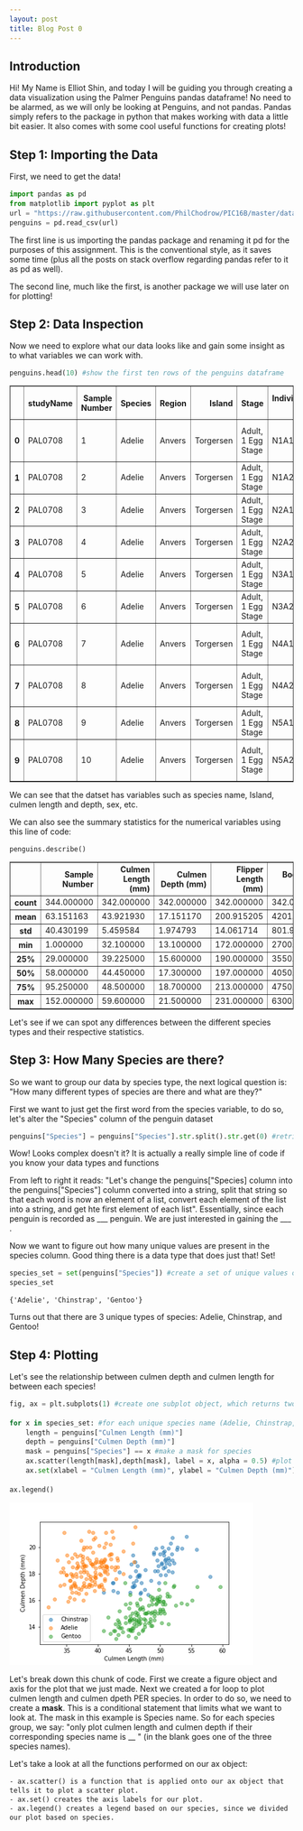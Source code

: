 ```yaml
---
layout: post
title: Blog Post 0
---
```

## Introduction
Hi! My Name is Elliot Shin, and today I will be guiding you through creating a data visualization using the Palmer Penguins pandas dataframe!
No need to be alarmed, as we will only be looking at Penguins, and not pandas. Pandas simply refers to the package in python that makes working with data a little bit easier. It also comes with some cool useful functions for creating plots! 

## Step 1: Importing the Data
First, we need to get the data!
```python
import pandas as pd
from matplotlib import pyplot as plt
url = "https://raw.githubusercontent.com/PhilChodrow/PIC16B/master/datasets/palmer_penguins.csv"
penguins = pd.read_csv(url)

```
The first line is us importing the pandas package and renaming it pd for the purposes of this assignment. This is the conventional style, as it saves some time (plus all the posts on stack overflow regarding pandas refer to it as pd as well). 

The second line, much like the first, is another package we will use later on for plotting!

## Step 2: Data Inspection 
Now we need to explore what our data looks like and gain some insight as to what variables we can work with. 
```python
penguins.head(10) #show the first ten rows of the penguins dataframe

```
<div>
<style scoped>
    .dataframe tbody tr th:only-of-type {
        vertical-align: middle;
    }

    .dataframe tbody tr th {
        vertical-align: top;
    }

    .dataframe thead th {
        text-align: right;
    }
</style>
<table border="1" class="dataframe">
  <thead>
    <tr style="text-align: right;">
      <th></th>
      <th>studyName</th>
      <th>Sample Number</th>
      <th>Species</th>
      <th>Region</th>
      <th>Island</th>
      <th>Stage</th>
      <th>Individual ID</th>
      <th>Clutch Completion</th>
      <th>Date Egg</th>
      <th>Culmen Length (mm)</th>
      <th>Culmen Depth (mm)</th>
      <th>Flipper Length (mm)</th>
      <th>Body Mass (g)</th>
      <th>Sex</th>
      <th>Delta 15 N (o/oo)</th>
      <th>Delta 13 C (o/oo)</th>
      <th>Comments</th>
    </tr>
  </thead>
  <tbody>
    <tr>
      <th>0</th>
      <td>PAL0708</td>
      <td>1</td>
      <td>Adelie</td>
      <td>Anvers</td>
      <td>Torgersen</td>
      <td>Adult, 1 Egg Stage</td>
      <td>N1A1</td>
      <td>Yes</td>
      <td>11/11/07</td>
      <td>39.1</td>
      <td>18.7</td>
      <td>181.0</td>
      <td>3750.0</td>
      <td>MALE</td>
      <td>NaN</td>
      <td>NaN</td>
      <td>Not enough blood for isotopes.</td>
    </tr>
    <tr>
      <th>1</th>
      <td>PAL0708</td>
      <td>2</td>
      <td>Adelie</td>
      <td>Anvers</td>
      <td>Torgersen</td>
      <td>Adult, 1 Egg Stage</td>
      <td>N1A2</td>
      <td>Yes</td>
      <td>11/11/07</td>
      <td>39.5</td>
      <td>17.4</td>
      <td>186.0</td>
      <td>3800.0</td>
      <td>FEMALE</td>
      <td>8.94956</td>
      <td>-24.69454</td>
      <td>NaN</td>
    </tr>
    <tr>
      <th>2</th>
      <td>PAL0708</td>
      <td>3</td>
      <td>Adelie</td>
      <td>Anvers</td>
      <td>Torgersen</td>
      <td>Adult, 1 Egg Stage</td>
      <td>N2A1</td>
      <td>Yes</td>
      <td>11/16/07</td>
      <td>40.3</td>
      <td>18.0</td>
      <td>195.0</td>
      <td>3250.0</td>
      <td>FEMALE</td>
      <td>8.36821</td>
      <td>-25.33302</td>
      <td>NaN</td>
    </tr>
    <tr>
      <th>3</th>
      <td>PAL0708</td>
      <td>4</td>
      <td>Adelie</td>
      <td>Anvers</td>
      <td>Torgersen</td>
      <td>Adult, 1 Egg Stage</td>
      <td>N2A2</td>
      <td>Yes</td>
      <td>11/16/07</td>
      <td>NaN</td>
      <td>NaN</td>
      <td>NaN</td>
      <td>NaN</td>
      <td>NaN</td>
      <td>NaN</td>
      <td>NaN</td>
      <td>Adult not sampled.</td>
    </tr>
    <tr>
      <th>4</th>
      <td>PAL0708</td>
      <td>5</td>
      <td>Adelie</td>
      <td>Anvers</td>
      <td>Torgersen</td>
      <td>Adult, 1 Egg Stage</td>
      <td>N3A1</td>
      <td>Yes</td>
      <td>11/16/07</td>
      <td>36.7</td>
      <td>19.3</td>
      <td>193.0</td>
      <td>3450.0</td>
      <td>FEMALE</td>
      <td>8.76651</td>
      <td>-25.32426</td>
      <td>NaN</td>
    </tr>
    <tr>
      <th>5</th>
      <td>PAL0708</td>
      <td>6</td>
      <td>Adelie</td>
      <td>Anvers</td>
      <td>Torgersen</td>
      <td>Adult, 1 Egg Stage</td>
      <td>N3A2</td>
      <td>Yes</td>
      <td>11/16/07</td>
      <td>39.3</td>
      <td>20.6</td>
      <td>190.0</td>
      <td>3650.0</td>
      <td>MALE</td>
      <td>8.66496</td>
      <td>-25.29805</td>
      <td>NaN</td>
    </tr>
    <tr>
      <th>6</th>
      <td>PAL0708</td>
      <td>7</td>
      <td>Adelie</td>
      <td>Anvers</td>
      <td>Torgersen</td>
      <td>Adult, 1 Egg Stage</td>
      <td>N4A1</td>
      <td>No</td>
      <td>11/15/07</td>
      <td>38.9</td>
      <td>17.8</td>
      <td>181.0</td>
      <td>3625.0</td>
      <td>FEMALE</td>
      <td>9.18718</td>
      <td>-25.21799</td>
      <td>Nest never observed with full clutch.</td>
    </tr>
    <tr>
      <th>7</th>
      <td>PAL0708</td>
      <td>8</td>
      <td>Adelie</td>
      <td>Anvers</td>
      <td>Torgersen</td>
      <td>Adult, 1 Egg Stage</td>
      <td>N4A2</td>
      <td>No</td>
      <td>11/15/07</td>
      <td>39.2</td>
      <td>19.6</td>
      <td>195.0</td>
      <td>4675.0</td>
      <td>MALE</td>
      <td>9.46060</td>
      <td>-24.89958</td>
      <td>Nest never observed with full clutch.</td>
    </tr>
    <tr>
      <th>8</th>
      <td>PAL0708</td>
      <td>9</td>
      <td>Adelie</td>
      <td>Anvers</td>
      <td>Torgersen</td>
      <td>Adult, 1 Egg Stage</td>
      <td>N5A1</td>
      <td>Yes</td>
      <td>11/9/07</td>
      <td>34.1</td>
      <td>18.1</td>
      <td>193.0</td>
      <td>3475.0</td>
      <td>NaN</td>
      <td>NaN</td>
      <td>NaN</td>
      <td>No blood sample obtained.</td>
    </tr>
    <tr>
      <th>9</th>
      <td>PAL0708</td>
      <td>10</td>
      <td>Adelie</td>
      <td>Anvers</td>
      <td>Torgersen</td>
      <td>Adult, 1 Egg Stage</td>
      <td>N5A2</td>
      <td>Yes</td>
      <td>11/9/07</td>
      <td>42.0</td>
      <td>20.2</td>
      <td>190.0</td>
      <td>4250.0</td>
      <td>NaN</td>
      <td>9.13362</td>
      <td>-25.09368</td>
      <td>No blood sample obtained for sexing.</td>
    </tr>
  </tbody>
</table>
</div>

We can see that the datset has variables such as species name, Island, culmen length and depth, sex, etc.

We can also see the summary statistics for the numerical variables using this line of code:
```python
penguins.describe()

```
<div>
<style scoped>
    .dataframe tbody tr th:only-of-type {
        vertical-align: middle;
    }

    .dataframe tbody tr th {
        vertical-align: top;
    }

    .dataframe thead th {
        text-align: right;
    }
</style>
<table border="1" class="dataframe">
  <thead>
    <tr style="text-align: right;">
      <th></th>
      <th>Sample Number</th>
      <th>Culmen Length (mm)</th>
      <th>Culmen Depth (mm)</th>
      <th>Flipper Length (mm)</th>
      <th>Body Mass (g)</th>
      <th>Delta 15 N (o/oo)</th>
      <th>Delta 13 C (o/oo)</th>
    </tr>
  </thead>
  <tbody>
    <tr>
      <th>count</th>
      <td>344.000000</td>
      <td>342.000000</td>
      <td>342.000000</td>
      <td>342.000000</td>
      <td>342.000000</td>
      <td>330.000000</td>
      <td>331.000000</td>
    </tr>
    <tr>
      <th>mean</th>
      <td>63.151163</td>
      <td>43.921930</td>
      <td>17.151170</td>
      <td>200.915205</td>
      <td>4201.754386</td>
      <td>8.733382</td>
      <td>-25.686292</td>
    </tr>
    <tr>
      <th>std</th>
      <td>40.430199</td>
      <td>5.459584</td>
      <td>1.974793</td>
      <td>14.061714</td>
      <td>801.954536</td>
      <td>0.551770</td>
      <td>0.793961</td>
    </tr>
    <tr>
      <th>min</th>
      <td>1.000000</td>
      <td>32.100000</td>
      <td>13.100000</td>
      <td>172.000000</td>
      <td>2700.000000</td>
      <td>7.632200</td>
      <td>-27.018540</td>
    </tr>
    <tr>
      <th>25%</th>
      <td>29.000000</td>
      <td>39.225000</td>
      <td>15.600000</td>
      <td>190.000000</td>
      <td>3550.000000</td>
      <td>8.299890</td>
      <td>-26.320305</td>
    </tr>
    <tr>
      <th>50%</th>
      <td>58.000000</td>
      <td>44.450000</td>
      <td>17.300000</td>
      <td>197.000000</td>
      <td>4050.000000</td>
      <td>8.652405</td>
      <td>-25.833520</td>
    </tr>
    <tr>
      <th>75%</th>
      <td>95.250000</td>
      <td>48.500000</td>
      <td>18.700000</td>
      <td>213.000000</td>
      <td>4750.000000</td>
      <td>9.172123</td>
      <td>-25.062050</td>
    </tr>
    <tr>
      <th>max</th>
      <td>152.000000</td>
      <td>59.600000</td>
      <td>21.500000</td>
      <td>231.000000</td>
      <td>6300.000000</td>
      <td>10.025440</td>
      <td>-23.787670</td>
    </tr>
  </tbody>
</table>
</div>

Let's see if we can spot any differences between the different species types and their respective statistics.

## Step 3: How Many Species are there?

So we want to group our data by species type, the next logical question is: "How many different types of species are there and what are they?"

First we want to just get the first word from the species variable, to do so, let's alter the "Species" column of the penguin dataset

```python
penguins["Species"] = penguins["Species"].str.split().str.get(0) #retrieve the first word of the Species column


```

Wow! Looks complex doesn't it? It is actually a really simple line of code if you know your data types and functions

From left to right it reads: "Let's change the penguins["Species] column into the penguins["Species"] column converted into a string, split that string so that each word is now an element of a list, convert each element of the list into a string, and get hte first element of each list". Essentially, since each penguin is recorded as ___ penguin. We are just interested in gaining the ___ . 

Now we want to figure out how many unique values are present in the species column. Good thing there is a data type that does just that! Set!

```python
species_set = set(penguins["Species"]) #create a set of unique values out of all the species values
species_set
```
```
{'Adelie', 'Chinstrap', 'Gentoo'}

```
Turns out that there are 3 unique types of species: Adelie, Chinstrap, and Gentoo! 

## Step 4: Plotting
Let's see the relationship between culmen depth and culmen length for between each species! 

```python
fig, ax = plt.subplots(1) #create one subplot object, which returns two things:a figure and an axis, which we have aptly named

for x in species_set: #for each unique species name (Adelie, Chinstrap, Gentoo) do the following
	length = penguins["Culmen Length (mm)"] 
	depth = penguins["Culmen Depth (mm)"]
	mask = penguins["Species"] == x #make a mask for species
	ax.scatter(length[mask],depth[mask], label = x, alpha = 0.5) #plot based on mask
    ax.set(xlabel = "Culmen Length (mm)", ylabel = "Culmen Depth (mm)") #set axis labels

ax.legend()
```
![plot_blog0.png](/images/plot_blog0.png)

Let's break down this chunk of code. First we create a figure object and axis for the plot that we just made. Next we created a for loop to plot culmen length and culmen dpeth PER species. In order to do so, we need to create a **mask**. This is a conditional statement that limits what we want to look at. The mask in this example is Species name. So for each species group, we say: "only plot culmen length and culmen depth if their corresponding species name is __ " (in the blank goes one of the three species names). 

Let's take a look at all the functions performed on our ax object:

	- ax.scatter() is a function that is applied onto our ax object that tells it to plot a scatter plot. 
	- ax.set() creates the axis labels for our plot. 
	- ax.legend() creates a legend based on our species, since we divided our plot based on species.

